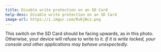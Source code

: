 ```yaml
---
title: Disable write protection on an SD Card
help-desc: Disable write protection on an SD Card
image-url: https://i.imgur.com/RvKjWcz.png
---
```


This switch on the SD Card should be facing upwards, as in this photo. Otherwise,  your device will refuse to write to it.
*If it is write locked, your console and other applications may behave unexpectedly.*
